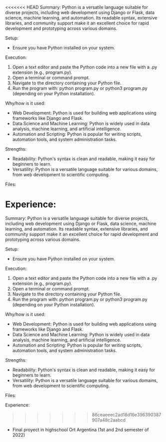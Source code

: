 <<<<<<< HEAD
Summary:
Python is a versatile language suitable for diverse projects, including web development using Django or Flask, data science, machine learning, and automation. Its readable syntax, extensive libraries, and community support make it an excellent choice for rapid development and prototyping across various domains.

Setup:
- Ensure you have Python installed on your system.

Execution:
1) Open a text editor and paste the Python code into a new file with a .py extension (e.g., program.py).
2) Open a terminal or command prompt.
3) Navigate to the directory containing your Python file.
4) Run the program with: python program.py or python3 program.py (depending on your Python installation).

Why/how is it used:
- Web Development: Python is used for building web applications using frameworks like Django and Flask.
- Data Science and Machine Learning: Python is widely used in data analysis, machine learning, and artificial intelligence.
- Automation and Scripting: Python is popular for writing scripts, automation tools, and system administration tasks.

Strengths:
- Readability: Python's syntax is clean and readable, making it easy for beginners to learn.
- Versatility: Python is a versatile language suitable for various domains, from web development to scientific computing.

Files:


Experience:
=======
Summary:
Python is a versatile language suitable for diverse projects, including web development using Django or Flask, data science, machine learning, and automation. Its readable syntax, extensive libraries, and community support make it an excellent choice for rapid development and prototyping across various domains.

Setup:
- Ensure you have Python installed on your system.

Execution:
1) Open a text editor and paste the Python code into a new file with a .py extension (e.g., program.py).
2) Open a terminal or command prompt.
3) Navigate to the directory containing your Python file.
4) Run the program with: python program.py or python3 program.py (depending on your Python installation).

Why/how is it used:
- Web Development: Python is used for building web applications using frameworks like Django and Flask.
- Data Science and Machine Learning: Python is widely used in data analysis, machine learning, and artificial intelligence.
- Automation and Scripting: Python is popular for writing scripts, automation tools, and system administration tasks.

Strengths:
- Readability: Python's syntax is clean and readable, making it easy for beginners to learn.
- Versatility: Python is a versatile language suitable for various domains, from web development to scientific computing.

Files:


Experience:
>>>>>>> 86ceaeeec2ad18d16e396390387907a48c2aabcd
- Final proyect in highschool Ort Argentina (1st and 2nd semester of 2022)